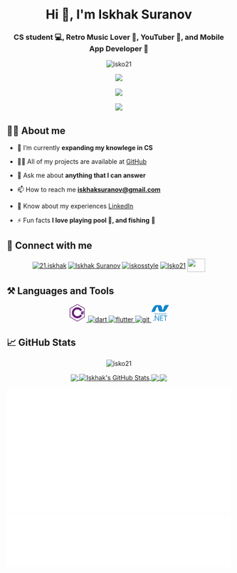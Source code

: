 <h1 align="center">Hi 👋, I'm Iskhak Suranov</h1>
<h3 align="center">CS student 💻, Retro Music Lover 🎵, YouTuber 🎥, and Mobile App Developer 📱</h3>

<p align="center"> <img src="https://komarev.com/ghpvc/?username=isko21&label=Profile%20views&color=0e75b6&style=flat" alt="isko21" /> </p>
<p align="center"><img src="https://spotify-github-profile.vercel.app/api/view?uid=31xtorgcjmarmsvjjqu4yz6qsmv4&cover_image=true&theme=default&show_offline=false&background_color=121212"></img></p>
<p align="center">
 <a href="https://www.youtube.com/@doyourememberit">
 <img src="https://youtube-stats-card.vercel.app/api?channelid=UCKP6ezsWMNsovDGRJY0sAbQ&theme=dark&cache_seconds=86400">
 </a>
</p>
 <p align="center"><img src="https://leetcard.jacoblin.cool/isko21?animation=true"></p>


## 👨‍💻 About me

- 🔭 I’m currently **expanding my knowlege in CS** 

- 👨‍💻 All of my projects are available at [GitHub](https://github.com/Isko21)

- 💬 Ask me about **anything that I can answer**

- 📫 How to reach me **iskhaksuranov@gmail.com**

- 📄 Know about my experiences [LinkedIn](https://www.linkedin.com/in/iskhaksuranov/)

- ⚡ Fun facts **I love playing pool 🎱, and fishing** 🎣
 
## 🔗 Connect with me
<p align="center">
<a href="https://instagram.com/21.iskhak" target="blank"><img align="center" src="https://raw.githubusercontent.com/rahuldkjain/github-profile-readme-generator/master/src/images/icons/Social/instagram.svg" alt="21.iskhak" height="30" width="40" /></a>
<a href="https://linkedin.com/in/iskhaksuranov" target="blank"><img align="center" src="https://raw.githubusercontent.com/rahuldkjain/github-profile-readme-generator/master/src/images/icons/Social/linked-in-alt.svg" alt="Iskhak Suranov" height="30" width="40" /></a>
<a href="https://www.hackerrank.com/iskosstyle" target="blank"><img align="center" src="https://raw.githubusercontent.com/rahuldkjain/github-profile-readme-generator/master/src/images/icons/Social/hackerrank.svg" alt="iskosstyle" height="30" width="40" /></a>
<a href="https://www.leetcode.com/isko21" target="blank"><img align="center" src="https://raw.githubusercontent.com/rahuldkjain/github-profile-readme-generator/master/src/images/icons/Social/leet-code.svg" alt="Isko21" height="30" width="40" /></a>
<a href="https://discord.gg/Iskhak Suranov/#4353" target="blank"><img align="center" src="https://raw.githubusercontent.com/rahuldkjain/github-profile-readme-generator/master/src/images/icons/Social/discord.svg" alt="" height="30" width="40" /></a>
</p>

## ⚒️ Languages and Tools
<p align="center"> 
<a href="https://docs.microsoft.com/en-us/dotnet/csharp/" target="_blank"> <img src="https://github.com/devicons/devicon/blob/master/icons/csharp/csharp-line.svg" alt="csharp" width="40" height="40"/> </a>
<a href="https://dart.dev" target="_blank"> <img src="https://www.vectorlogo.zone/logos/dartlang/dartlang-icon.svg" alt="dart" width="40" height="40"/> </a>
<a href="https://flutter.dev" target="_blank"> <img src="https://www.vectorlogo.zone/logos/flutterio/flutterio-icon.svg" alt="flutter" width="40" height="40"/> 
</a> <a href="https://git-scm.com/" target="_blank"> <img src="https://www.vectorlogo.zone/logos/git-scm/git-scm-icon.svg" alt="git" width="40" height="40"/> </a> 
<a href="https://dotnet.microsoft.com/en-us/" target="_blank"> <img src="https://github.com/devicons/devicon/blob/master/icons/dot-net/dot-net-plain-wordmark.svg" alt="dotnet" width="40" height="40"/> </a>
</p>
  
 
## &#x1f4c8; GitHub Stats
<p align="center"><img src="https://github-readme-streak-stats.herokuapp.com?user=Isko21&theme=dark" alt="isko21" /></p>
<p align="center">
<a href="https://github.com/Isko21/Isko21">
  <img align="center" src="https://github-readme-stats.vercel.app/api/top-langs/?username=Isko21&hide=java,html,tex&title_color=ffffff&text_color=c9cacc&icon_color=2bbc8a&bg_color=1d1f21&langs_count=3" />
</a>
<a href="https://github.com/Isko21/Isko21">
  <img align="center" src="https://github-readme-stats.vercel.app/api?username=Isko21&show_icons=true&line_height=27&count_private=true&title_color=ffffff&text_color=c9cacc&icon_color=2bbc8a&bg_color=1d1f21" alt="Iskhak's GitHub Stats" />
</a>

<a href="https://github.com/Isko21/Mi-raj">
  <img align="center" src="https://github-readme-stats.vercel.app/api/pin/?username=Isko21&repo=Mi-raj&title_color=ffffff&text_color=c9cacc&icon_color=2bbc8a&bg_color=1d1f21" />
</a>


<a href="https://github.com/Isko21/Halal-Scan">
  <img align="center" src="https://github-readme-stats.vercel.app/api/pin/?username=Isko21&repo=Halal-Scan&title_color=ffffff&text_color=c9cacc&icon_color=2bbc8a&bg_color=1d1f21" />
</a>    
 </p>

![Metrics](https://github.com/Isko21/Isko21/blob/main/github-metrics.svg)
![Metrics](https://github.com/Isko21/Isko21/blob/main/languages.svg)

